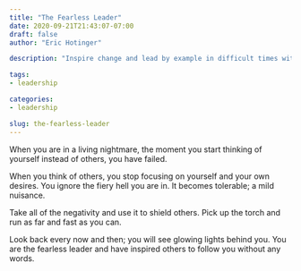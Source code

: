 ```yaml
---
title: "The Fearless Leader"
date: 2020-09-21T21:43:07-07:00
draft: false
author: "Eric Hotinger"

description: "Inspire change and lead by example in difficult times with selflessness and courage. Discover the power of putting others first and transforming negative experiences into positive actions. Read this blog to learn how to become a fearless leader and bring light to those around you."

tags:
- leadership

categories:
- leadership

slug: the-fearless-leader
---
```


When you are in a living nightmare, the moment you start thinking of yourself instead of others, you have failed.

When you think of others, you stop focusing on yourself and your own desires. You ignore the fiery hell you are in. It becomes tolerable; a mild nuisance.

Take all of the negativity and use it to shield others. Pick up the torch and run as far and fast as you can.

Look back every now and then; you will see glowing lights behind you. You are the fearless leader and have inspired others to follow you without any words.